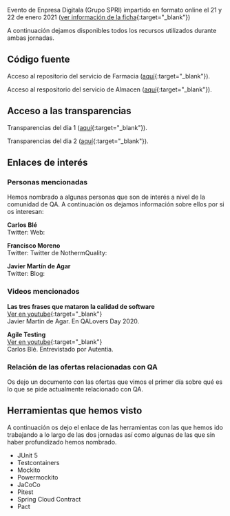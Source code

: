 Evento de Enpresa Digitala (Grupo SPRI) impartido en formato online el 21 y 22 de enero 2021 ([ver información de la ficha](/docs/fichaSpri.md){:target="_blank"})

A continuación dejamos disponibles todos los recursos utilizados durante ambas jornadas.

## Código fuente

<i class="fab fa-github"></i> Acceso al repositorio del servicio de Farmacia ([aquí](){:target="_blank"}).

<i class="fab fa-github"></i> Acceso al respositorio del servicio de Almacen ([aquí](){:target="_blank"}).

## Acceso a las transparencias

Transparencias del día 1 ([aquí](){:target="_blank"}).

Transparencias del día 2 ([aquí](){:target="_blank"}).

## Enlaces de interés

### Personas mencionadas
Hemos nombrado a algunas personas que son de interés a nivel de la comunidad de QA. A continuación os dejamos información sobre ellos por si os interesan:

**Carlos Blé**  
Twitter: 
Web:

**Francisco Moreno**  
Twitter:
Twitter de NothermQuality:

**Javier Martín de Agar**  
Twitter:
Blog:

### Videos mencionados

**Las tres frases que mataron la calidad de software**  
[Ver en youtube](https://www.youtube.com/watch?v=yPPCn09ys9M&t=3h47m55s){:target="_blank"}   
Javier Martin de Agar. En QALovers Day 2020.

**Agile Testing**  
[Ver en youtube](https://www.youtube.com/watch?v=92fI3wlyriI){:target="_blank"}  
Carlos Blé. Entrevistado por Autentia.

### Relación de las ofertas relacionadas con QA

Os dejo un documento con las ofertas que vimos el primer día sobre qué es lo que se pide actualmente relacionado con QA.


## Herramientas que hemos visto

A continuación os dejo el enlace de las herramientas con las que hemos ido trabajando a lo largo de las dos jornadas así como algunas de las que sin haber profundizado hemos nombrado.

- JUnit 5
- Testcontainers
- Mockito
- Powermockito
- JaCoCo
- Pitest
- Spring Cloud Contract
- Pact
